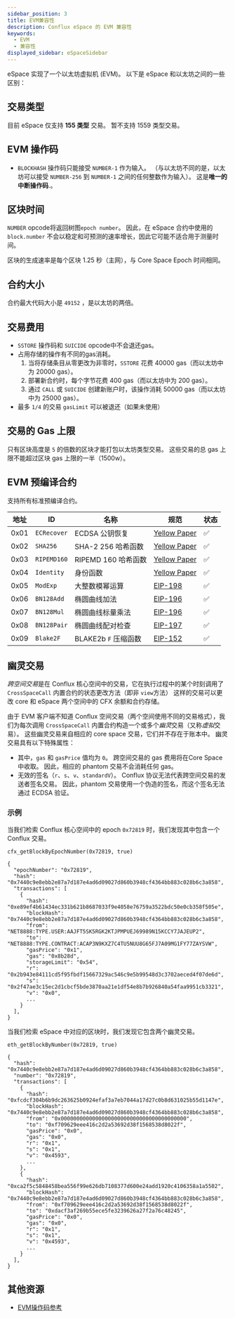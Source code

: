 ```yaml
---
sidebar_position: 3
title: EVM兼容性
description: Conflux eSpace 的 EVM 兼容性
keywords:
  - EVM
  - 兼容性
displayed_sidebar: eSpaceSidebar
---
```


eSpace 实现了一个以太坊虚拟机 (EVM)。 以下是 eSpace 和以太坊之间的一些区别：

## 交易类型

目前 eSpace 仅支持 **155 类型** 交易。 暂不支持 1559 类型交易。

## EVM 操作码

* `BLOCKHASH` 操作码只能接受 `NUMBER-1` 作为输入。 （与以太坊不同的是，以太坊可以接受 `NUMBER-256` 到 `NUMBER-1` 之间的任何整数作为输入）。 这是**唯一的中断操作码**.。

## 区块时间

`NUMBER` opcode将返回树图`epoch number`。 因此，在 eSpace 合约中使用的 `block.number` 不会以稳定和可预测的速率增长，因此它可能不适合用于测量时间。

区块的生成速率是每个区块 1.25 秒（主网），与 Core Space Epoch 时间相同。

## 合约大小

合约最大代码大小是 `49152` ，是以太坊的两倍。

## 交易费用

* `SSTORE` 操作码和 `SUICIDE` opcode中不会退还gas。
* 占用存储的操作有不同的gas消耗。
  1. 当将存储条目从零更改为非零时，`SSTORE` 花费 40000 gas（而以太坊中为 20000 gas）。
  2. 部署新合约时，每个字节花费 400 gas（而以太坊中为 200 gas）。
  3. 通过 `CALL` 或 `SUICIDE` 创建新账户时，该操作消耗 50000 gas（而以太坊中为 25000 gas）。
* 最多 `1/4` 的交易 `gasLimit` 可以被退还（如果未使用）

## 交易的 Gas 上限

只有区块高度是 `5` 的倍数的区块才能打包以太坊类型交易。 这些交易的总 gas 上限不能超过区块 gas 上限的一半（1500w）。

## EVM 预编译合约

支持所有标准预编译合约。

<div class="compat-evm-precompiles-table"></div>

| 地址   | ID          | 名称               | 规范               | 状态 |
| ---- | ----------- | ---------------- | ---------------- | -- |
| 0x01 | `ECRecover` | ECDSA 公钥恢复       | [Yellow Paper][] | ✅  |
| 0x02 | `SHA256`    | SHA-2 256 哈希函数   | [Yellow Paper][] | ✅  |
| 0x03 | `RIPEMD160` | RIPEMD 160 哈希函数  | [Yellow Paper][] | ✅  |
| 0x04 | `Identity`  | 身份函数             | [Yellow Paper][] | ✅  |
| 0x05 | `ModExp`    | 大整数模幂运算          | [EIP-198][]      | ✅  |
| 0x06 | `BN128Add`  | 椭圆曲线加法           | [EIP-196][]      | ✅  |
| 0x07 | `BN128Mul`  | 椭圆曲线标量乘法         | [EIP-196][]      | ✅  |
| 0x08 | `BN128Pair` | 椭圆曲线配对检查         | [EIP-197][]      | ✅  |
| 0x09 | `Blake2F`   | BLAKE2b `F` 压缩函数 | [EIP-152][]      | ✅  |

## 幽灵交易

*跨空间交易*是在 Conflux 核心空间中的交易，它在执行过程中的某个时刻调用了 `CrossSpaceCall` 内置合约的状态更改方法（即非 `view`方法） 这样的交易可以更改 core 和 eSpace 两个空间中的 CFX 余额和合约存储。

由于 EVM 客户端不知道 Conflux 空间交易（两个空间使用不同的交易格式），我们为每次调用 `CrossSpaceCall` 内置合约构造一个或多个*幽灵*交易（又称*虚拟*交易）。 这些幽灵交易来自相应的 core space 交易，它们并不存在于账本中。 幽灵交易具有以下特殊属性：

- 其中，`gas` 和 `gasPrice` 值均为 `0`。 跨空间交易的 gas 费用将在Core Space中收取。 因此，相应的 phantom 交易不会消耗任何 gas。
- 无效的签名（`r`、`s`、`v`、`standardV`）。 Conflux 协议无法代表跨空间交易的发送者签名交易。 因此，phantom 交易使用一个伪造的签名，而这个签名无法通过 ECDSA 验证。

### 示例

当我们检索 Conflux 核心空间中的 epoch `0x72819` 时，我们发现其中包含一个 Conflux 交易。

```
cfx_getBlockByEpochNumber(0x72819, true)

{
  "epochNumber": "0x72819",
  "hash": "0x7440c9e8ebb2e87a7d187e4ad6d09027d860b3948cf4364bb883c028b6c3a858",
  "transactions": [
    {
      "hash": "0xe89ef4b61434ec331b621b8687033f9e4058e76759a3522bdc50e0cb358f505e",
      "blockHash": "0x7440c9e8ebb2e87a7d187e4ad6d09027d860b3948cf4364bb883c028b6c3a858",
      "from": "NET8888:TYPE.USER:AAJFT5SK5RGK2KTJPMPUEJ69989N15KCCY7JAJEUP2",
      "to": "NET8888:TYPE.CONTRACT:ACAP3N9KXZ7C4TU5NUU8G65FJ7A09MG1FY77ZAYSVW",
      "gasPrice": "0x1",
      "gas": "0x8b28d",
      "storageLimit": "0x54",
      "r": "0x2b943e84111cd5f95fbdf15667329ac546c9e5b99548d3c3702aeced4f07de6d",
      "s": "0x2f47ae3c15ec2d1cbcf5bde3870aa21e1df54e8b7b926840a54faa9951cb3321",
      "v": "0x0",
      ...
    }
  ],
}
```

当我们检索 eSpace 中对应的区块时，我们发现它包含两个幽灵交易。

```
eth_getBlockByNumber(0x72819, true)

{
  "hash": "0x7440c9e8ebb2e87a7d187e4ad6d09027d860b3948cf4364bb883c028b6c3a858",
  "number": "0x72819",
  "transactions": [
    {
      "hash": "0xfcdcf304b6b9dc263625b0924efaf3a7eb7044a17d27c0b8d631025b55d1147e",
      "blockHash": "0x7440c9e8ebb2e87a7d187e4ad6d09027d860b3948cf4364bb883c028b6c3a858",
      "from": "0x0000000000000000000000000000000000000000",
      "to": "0xf709629eee416c2d2a53692d38f1568538d8022f",
      "gasPrice": "0x0",
      "gas": "0x0",
      "r": "0x1",
      "s": "0x1",
      "v": "0x4593",
      ...
    },
    {
      "hash": "0xca2f5c5848458bea556f99e626db7108377d600e24add1920c4106358a1a5502",
      "blockHash": "0x7440c9e8ebb2e87a7d187e4ad6d09027d860b3948cf4364bb883c028b6c3a858",
      "from": "0xf709629eee416c2d2a53692d38f1568538d8022f",
      "to": "0xdacf3af269b55ece5fe3239626a27f2a76c48245",
      "gasPrice": "0x0",
      "gas": "0x0",
      "r": "0x1",
      "s": "0x1",
      "v": "0x4593",
      ...
    }
  ],
}
```

## 其他资源

- [EVM操作码参考](https://www.evm.codes/)

[Yellow Paper]: https://ethereum.github.io/yellowpaper/paper.pdf
[EIP-152]: https://eips.ethereum.org/EIPS/eip-152
[EIP-196]: https://eips.ethereum.org/EIPS/eip-196
[EIP-197]: https://eips.ethereum.org/EIPS/eip-197
[EIP-198]: https://eips.ethereum.org/EIPS/eip-198